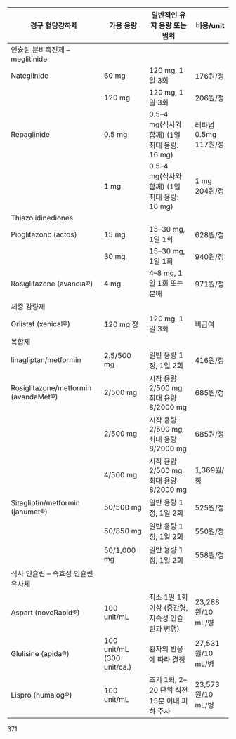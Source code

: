 | 경구 혈당강하제 | 가용 용량 | 일반적인 유지 용량 또는 범위 | 비용/unit |
|---|---|---|---|
| 인슐린 분비촉진제 – meglitinide | | | |
| Nateglinide | 60 mg | 120 mg, 1일 3회 | 176원/정 |
| | 120 mg | 120 mg, 1일 3회 | 206원/정 |
| Repaglinide | 0.5 mg | 0.5–4 mg(식사와 함께) (1일 최대 용량: 16 mg) | 레파넘 0.5mg 117원/정 |
| | 1 mg | 0.5–4 mg(식사와 함께) (1일 최대 용량: 16 mg) | 1 mg 204원/정 |
| Thiazolidinediones | | | |
| Pioglitazonc (actos) | 15 mg | 15–30 mg, 1일 1회 | 628원/정 |
| | 30 mg | 15–30 mg, 1일 1회 | 940원/정 |
| Rosiglitazone (avandia®) | 4 mg | 4–8 mg, 1일 1회 또는 분배 | 971원/정 |
| 체중 감량제 | | | |
| Orlistat (xenical®) | 120 mg 정 | 120 mg, 1일 3회 | 비급여 |
| 복합제 | | | |
| linagliptan/metformin | 2.5/500 mg | 일반 용량 1정, 1일 2회 | 416원/정 |
| Rosiglitazone/metformin (avandaMet®) | 2/500 mg | 시작 용량 2/500 mg 최대 용량 8/2000 mg | 685원/정 |
| | 2/500 mg | 시작 용량 2/500 mg, 최대 용량 8/2000 mg | 685원/정 |
| | 4/500 mg | 시작 용량 2/500 mg, 최대 용량 8/2000 mg | 1,369원/정 |
| Sitagliptin/metformin (janumet®) | 50/500 mg | 일반 용량 1정, 1일 2회 | 525원/정 |
| | 50/850 mg | 일반 용량 1정, 1일 2회 | 550원/정 |
| | 50/1,000 mg | 일반 용량 1정, 1일 2회 | 558원/정 |
| 식사 인슐린 – 속효성 인슐린 유사체 | | | |
| Aspart (novoRapid®) | 100 unit/mL | 최소 1일 1회 이상 (중간형, 지속성 인슐린과 병행) | 23,288원/10 mL/병 |
| Glulisine (apida®) | 100 unit/mL (300 unit/ca.) | 환자의 반응에 따라 결정 | 27,531원/10 mL/병 |
| Lispro (humalog®) | 100 unit/mL | 초기 1회, 2–20 단위 식전 15분 이내 피하 주사 | 23,573원/10 mL/병 |
<PAGE>371